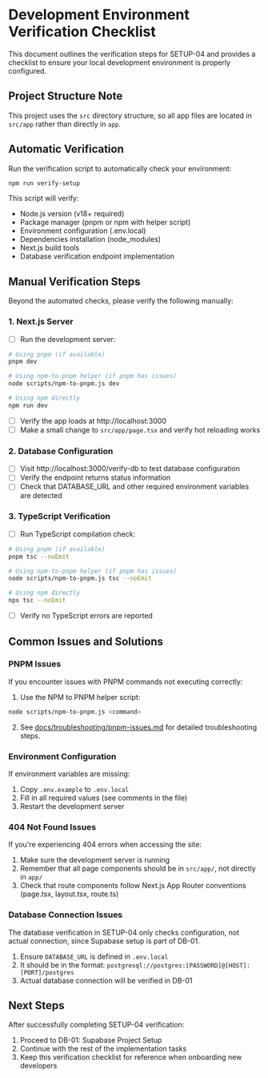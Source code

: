 # Development Environment Verification Checklist

This document outlines the verification steps for SETUP-04 and provides a checklist to ensure your local development environment is properly configured.

## Project Structure Note

This project uses the `src` directory structure, so all app files are located in `src/app` rather than directly in `app`.

## Automatic Verification

Run the verification script to automatically check your environment:

```bash
npm run verify-setup
```

This script will verify:

- Node.js version (v18+ required)
- Package manager (pnpm or npm with helper script)
- Environment configuration (.env.local)
- Dependencies installation (node_modules)
- Next.js build tools 
- Database verification endpoint implementation

## Manual Verification Steps

Beyond the automated checks, please verify the following manually:

### 1. Next.js Server

- [ ] Run the development server:
```bash
# Using pnpm (if available)
pnpm dev

# Using npm-to-pnpm helper (if pnpm has issues)
node scripts/npm-to-pnpm.js dev

# Using npm directly 
npm run dev
```

- [ ] Verify the app loads at http://localhost:3000
- [ ] Make a small change to `src/app/page.tsx` and verify hot reloading works

### 2. Database Configuration

- [ ] Visit http://localhost:3000/verify-db to test database configuration
- [ ] Verify the endpoint returns status information
- [ ] Check that DATABASE_URL and other required environment variables are detected

### 3. TypeScript Verification

- [ ] Run TypeScript compilation check:
```bash
# Using pnpm (if available)
pnpm tsc --noEmit

# Using npm-to-pnpm helper (if pnpm has issues)
node scripts/npm-to-pnpm.js tsc --noEmit

# Using npm directly
npx tsc --noEmit
```

- [ ] Verify no TypeScript errors are reported

## Common Issues and Solutions

### PNPM Issues

If you encounter issues with PNPM commands not executing correctly:

1. Use the NPM to PNPM helper script:
```bash
node scripts/npm-to-pnpm.js <command>
```

2. See [docs/troubleshooting/pnpm-issues.md](./troubleshooting/pnpm-issues.md) for detailed troubleshooting steps.

### Environment Configuration

If environment variables are missing:

1. Copy `.env.example` to `.env.local`
2. Fill in all required values (see comments in the file)
3. Restart the development server

### 404 Not Found Issues

If you're experiencing 404 errors when accessing the site:

1. Make sure the development server is running
2. Remember that all page components should be in `src/app/`, not directly in `app/`
3. Check that route components follow Next.js App Router conventions (page.tsx, layout.tsx, route.ts)

### Database Connection Issues

The database verification in SETUP-04 only checks configuration, not actual connection, since Supabase setup is part of DB-01. 

1. Ensure `DATABASE_URL` is defined in `.env.local`
2. It should be in the format: `postgresql://postgres:[PASSWORD]@[HOST]:[PORT]/postgres`
3. Actual database connection will be verified in DB-01

## Next Steps

After successfully completing SETUP-04 verification:

1. Proceed to DB-01: Supabase Project Setup
2. Continue with the rest of the implementation tasks
3. Keep this verification checklist for reference when onboarding new developers 